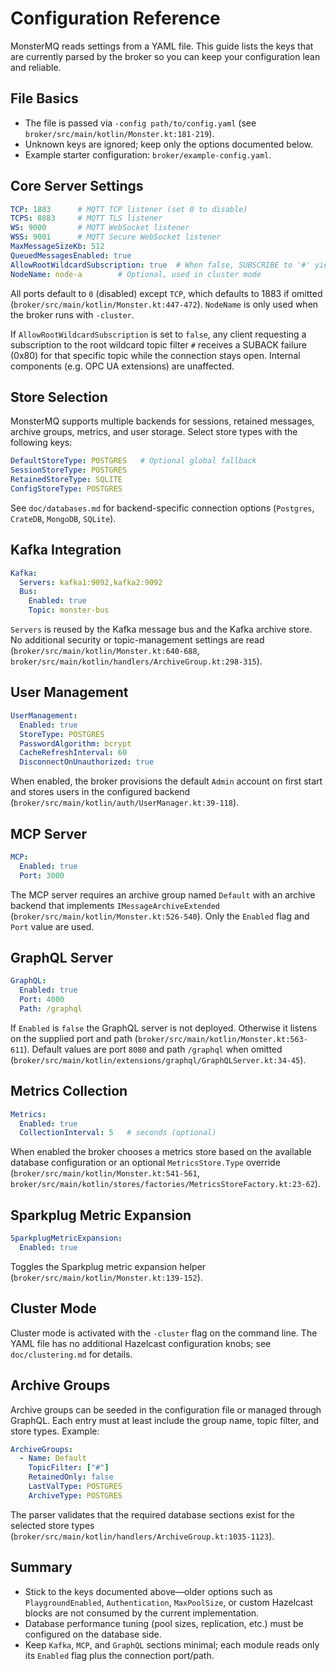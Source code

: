 # Configuration Reference

MonsterMQ reads settings from a YAML file. This guide lists the keys that are currently parsed by the broker so you can keep your configuration lean and reliable.

## File Basics

- The file is passed via `-config path/to/config.yaml` (see `broker/src/main/kotlin/Monster.kt:181-219`).
- Unknown keys are ignored; keep only the options documented below.
- Example starter configuration: `broker/example-config.yaml`.

## Core Server Settings

```yaml
TCP: 1883      # MQTT TCP listener (set 0 to disable)
TCPS: 8883     # MQTT TLS listener
WS: 9000       # MQTT WebSocket listener
WSS: 9001      # MQTT Secure WebSocket listener
MaxMessageSizeKb: 512
QueuedMessagesEnabled: true
AllowRootWildcardSubscription: true  # When false, SUBSCRIBE to '#' yields failure (0x80) per-topic
NodeName: node-a        # Optional, used in cluster mode
```

All ports default to `0` (disabled) except `TCP`, which defaults to 1883 if omitted (`broker/src/main/kotlin/Monster.kt:447-472`). `NodeName` is only used when the broker runs with `-cluster`.

If `AllowRootWildcardSubscription` is set to `false`, any client requesting a subscription to the root wildcard topic filter `#` receives a SUBACK failure (0x80) for that specific topic while the connection stays open. Internal components (e.g. OPC UA extensions) are unaffected.

## Store Selection

MonsterMQ supports multiple backends for sessions, retained messages, archive groups, metrics, and user storage. Select store types with the following keys:

```yaml
DefaultStoreType: POSTGRES   # Optional global fallback
SessionStoreType: POSTGRES
RetainedStoreType: SQLITE
ConfigStoreType: POSTGRES
```

See `doc/databases.md` for backend-specific connection options (`Postgres`, `CrateDB`, `MongoDB`, `SQLite`).

## Kafka Integration

```yaml
Kafka:
  Servers: kafka1:9092,kafka2:9092
  Bus:
    Enabled: true
    Topic: monster-bus
```

`Servers` is reused by the Kafka message bus and the Kafka archive store. No additional security or topic-management settings are read (`broker/src/main/kotlin/Monster.kt:640-688`, `broker/src/main/kotlin/handlers/ArchiveGroup.kt:298-315`).

## User Management

```yaml
UserManagement:
  Enabled: true
  StoreType: POSTGRES
  PasswordAlgorithm: bcrypt
  CacheRefreshInterval: 60
  DisconnectOnUnauthorized: true
```

When enabled, the broker provisions the default `Admin` account on first start and stores users in the configured backend (`broker/src/main/kotlin/auth/UserManager.kt:39-118`).

## MCP Server

```yaml
MCP:
  Enabled: true
  Port: 3000
```

The MCP server requires an archive group named `Default` with an archive backend that implements `IMessageArchiveExtended` (`broker/src/main/kotlin/Monster.kt:526-540`). Only the `Enabled` flag and `Port` value are used.

## GraphQL Server

```yaml
GraphQL:
  Enabled: true
  Port: 4000
  Path: /graphql
```

If `Enabled` is `false` the GraphQL server is not deployed. Otherwise it listens on the supplied port and path (`broker/src/main/kotlin/Monster.kt:563-611`). Default values are port `8080` and path `/graphql` when omitted (`broker/src/main/kotlin/extensions/graphql/GraphQLServer.kt:34-45`).

## Metrics Collection

```yaml
Metrics:
  Enabled: true
  CollectionInterval: 5   # seconds (optional)
```

When enabled the broker chooses a metrics store based on the available database configuration or an optional `MetricsStore.Type` override (`broker/src/main/kotlin/Monster.kt:541-561`, `broker/src/main/kotlin/stores/factories/MetricsStoreFactory.kt:23-62`).

## Sparkplug Metric Expansion

```yaml
SparkplugMetricExpansion:
  Enabled: true
```

Toggles the Sparkplug metric expansion helper (`broker/src/main/kotlin/Monster.kt:139-152`).

## Cluster Mode

Cluster mode is activated with the `-cluster` flag on the command line. The YAML file has no additional Hazelcast configuration knobs; see `doc/clustering.md` for details.

## Archive Groups

Archive groups can be seeded in the configuration file or managed through GraphQL. Each entry must at least include the group name, topic filter, and store types. Example:

```yaml
ArchiveGroups:
  - Name: Default
    TopicFilter: ["#"]
    RetainedOnly: false
    LastValType: POSTGRES
    ArchiveType: POSTGRES
```

The parser validates that the required database sections exist for the selected store types (`broker/src/main/kotlin/handlers/ArchiveGroup.kt:1035-1123`).

## Summary

- Stick to the keys documented above—older options such as `PlaygroundEnabled`, `Authentication`, `MaxPoolSize`, or custom Hazelcast blocks are not consumed by the current implementation.
- Database performance tuning (pool sizes, replication, etc.) must be configured on the database side.
- Keep `Kafka`, `MCP`, and `GraphQL` sections minimal; each module reads only its `Enabled` flag plus the connection port/path.
